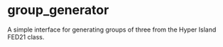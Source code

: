# group_generator

A simple interface for generating groups of three from the Hyper Island FED21 class. 
